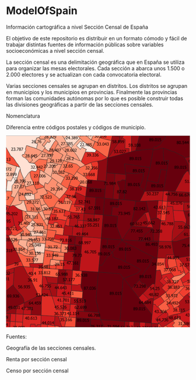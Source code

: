 # ModelOfSpain
Información cartográfica a nivel Sección Censal de España

El objetivo de este repositorio es distribuir en un formato cómodo y fácil de trabajar distintas fuentes de información públicas sobre variables socioeconómicas a nivel sección censal.

La sección censal es una delimitación geográfica que en España se utiliza para organizar las mesas electorales. Cada sección a abarca unos 1.500 o 2.000 electores y se actualizan con cada convocatoria electoral.

Varias secciones censales se agrupan en distritos. Los distritos se agrupan en municipios y los municipios en provincias. Finalmente las provincias forman las comunidades autónomas por lo que es posible construir todas las divisiones geográficas a partir de las secciones censales.

Nomenclatura

Diferencia entre códigos postales y códigos de municipio.


![hola](https://raw.githubusercontent.com/Nordlingen21/ModelOfSpain/master/Assets/Ejemplo.PNG)



Fuentes:

Geografía de las secciones censales.

Renta por sección censal

Censo por sección censal
